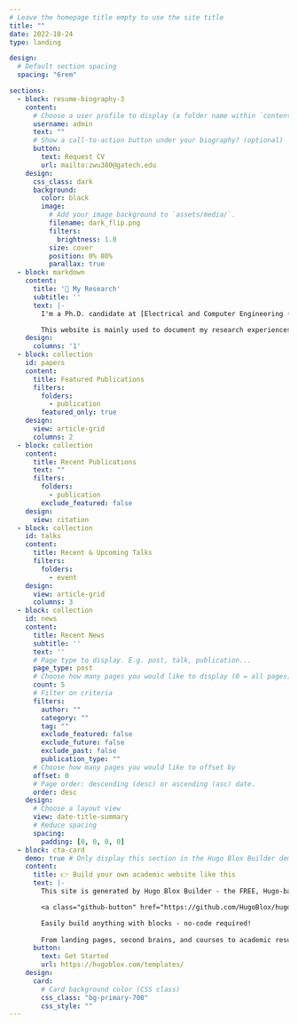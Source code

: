 ```yaml
---
# Leave the homepage title empty to use the site title
title: ""
date: 2022-10-24
type: landing

design:
  # Default section spacing
  spacing: "6rem"

sections:
  - block: resume-biography-3
    content:
      # Choose a user profile to display (a folder name within `content/authors/`)
      username: admin
      text: ""
      # Show a call-to-action button under your biography? (optional)
      button:
        text: Request CV
        url: mailto:zwu380@gatech.edu
    design:
      css_class: dark
      background:
        color: black
        image:
          # Add your image background to `assets/media/`.
          filename: dark_flip.png
          filters:
            brightness: 1.0
          size: cover
          position: 0% 80%
          parallax: true
  - block: markdown
    content:
      title: '🔬 My Research'
      subtitle: ''
      text: |-
        I'm a Ph.D. candidate at [Electrical and Computer Engineering (ECE)](https://ece.gatech.edu/) in [Georgia Institute of Technology (GT)](https://www.gatech.edu/). Now I am doing my research about robotics and machine learning in [CORE robotics lab](https://core-robotics.gatech.edu/) supervised by [Prof. Matthew Gombolay](https://www.cc.gatech.edu/people/matthew-gombolay). The main research topic is to help the robot understand the environments, be aware of their relations to other agents and make decisions accordingly. Now I am using the self-built mobile robot platform [Experimental Sport Tennis Wheelchair Robot (ESTHER)](https://core-robotics-lab.github.io/Wheelchair-Tennis-Robot/) to conduct my research.

        This website is mainly used to document my research experiences and partially used to show the slices of my life. Feel free to [contact me](mailto:zwu380@gatech.edu) if you would like to discuss research ideas or make friends.
    design:
      columns: '1'
  - block: collection
    id: papers
    content:
      title: Featured Publications
      filters:
        folders:
          - publication
        featured_only: true
    design:
      view: article-grid
      columns: 2
  - block: collection
    content:
      title: Recent Publications
      text: ""
      filters:
        folders:
          - publication
        exclude_featured: false
    design:
      view: citation
  - block: collection
    id: talks
    content:
      title: Recent & Upcoming Talks
      filters:
        folders:
          - event
    design:
      view: article-grid
      columns: 3
  - block: collection
    id: news
    content:
      title: Recent News
      subtitle: ''
      text: ''
      # Page type to display. E.g. post, talk, publication...
      page_type: post
      # Choose how many pages you would like to display (0 = all pages)
      count: 5
      # Filter on criteria
      filters:
        author: ""
        category: ""
        tag: ""
        exclude_featured: false
        exclude_future: false
        exclude_past: false
        publication_type: ""
      # Choose how many pages you would like to offset by
      offset: 0
      # Page order: descending (desc) or ascending (asc) date.
      order: desc
    design:
      # Choose a layout view
      view: date-title-summary
      # Reduce spacing
      spacing:
        padding: [0, 0, 0, 0]
  - block: cta-card
    demo: true # Only display this section in the Hugo Blox Builder demo site
    content:
      title: 👉 Build your own academic website like this
      text: |-
        This site is generated by Hugo Blox Builder - the FREE, Hugo-based open source website builder trusted by 250,000+ academics like you.

        <a class="github-button" href="https://github.com/HugoBlox/hugo-blox-builder" data-color-scheme="no-preference: light; light: light; dark: dark;" data-icon="octicon-star" data-size="large" data-show-count="true" aria-label="Star HugoBlox/hugo-blox-builder on GitHub">Star</a>

        Easily build anything with blocks - no-code required!
        
        From landing pages, second brains, and courses to academic resumés, conferences, and tech blogs.
      button:
        text: Get Started
        url: https://hugoblox.com/templates/
    design:
      card:
        # Card background color (CSS class)
        css_class: "bg-primary-700"
        css_style: ""
---
```

